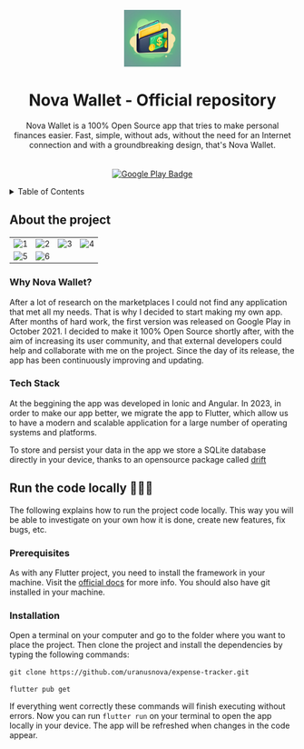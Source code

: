 <!-- PROJECT LOGO -->
<br />
<div align="center">
  <a href="https://github.com/othneildrew/Best-README-Template">
    <img src="assets/resources/appIcon-with-margin.png"  alt="App Icon" width="100" height="100">
  </a>

  <h1 align="center">Nova Wallet - Official repository</h1>

  <p align="center">
    Nova Wallet is a 100% Open Source app that tries to make personal finances easier. Fast, simple, without ads, without the need for an Internet connection and with a groundbreaking design, that's Nova Wallet.
    <br />
    <br />
    <br />
    <a href="https://play.google.com/store/apps/details?id=com.novawallet.app">
      <img src="https://play.google.com/intl/en_us/badges/images/generic/en-play-badge.png"  alt="Google Play Badge" height="68">
    </a>
  </p>
</div>

<!-- TABLE OF CONTENTS -->
<details>
  <summary>Table of Contents</summary>
  <ol>
    <li>
      <a href="#about-the-project">About The Project</a>
      <ul>
        <li><a href="#why-Nova Wallet">Why Nova Wallet?</a></li>
        <li><a href="#tech-stack">Tech Stack</a></li>
      </ul>
    </li>
    <li>
      <a href="#run-the-code-locally-">Run the code locally</a>
      <ul>
        <li><a href="#prerequisites">Prerequisites</a></li>
        <li><a href="#installation">Installation</a></li>
      </ul>
    </li>
        <li>
      <a href="#contributing-">Contributing</a>
      <ul>
        <li><a href="#why-to-contribute">Why to contribute?</a></li>
      </ul>
    </li>
    <li><a href="#contact">Contact</a></li>
  </ol>
</details>

## About the project

|                                                                                                                    |                                                                                                                    |                                                                                                                    |                                                                                                                    |
| :----------------------------------------------------------------------------------------------------------------: | :----------------------------------------------------------------------------------------------------------------: | :----------------------------------------------------------------------------------------------------------------: | :----------------------------------------------------------------------------------------------------------------: |
| ![1](https://github.com/uranusnova/expense-tracker/blob/main/Diapositiva1.PNG) | ![2](https://github.com/uranusnova/expense-tracker/blob/main/Diapositiva2.PNG) | ![3](https://github.com/uranusnova/expense-tracker/blob/main/Diapositiva3.PNG) | ![4](https://github.com/uranusnova/expense-tracker/blob/main/Diapositiva4.PNG) |
| ![5](https://github.com/uranusnova/expense-tracker/blob/main/Diapositiva5.PNG) | ![6](https://github.com/uranusnova/expense-tracker/blob/main/Diapositiva6.PNG) |

### Why Nova Wallet?

After a lot of research on the marketplaces I could not find any application that met all my needs. That is why I decided to start making my own app. After months of hard work, the first version was released on Google Play in October 2021. I decided to make it 100% Open Source shortly after, with the aim of increasing its user community, and that external developers could help and collaborate with me on the project. Since the day of its release, the app has been continuously improving and updating.

### Tech Stack

At the beggining the app was developed in Ionic and Angular. In 2023, in order to make our app better, we migrate the app to Flutter, which allow us to have a modern and scalable application for a large number of operating systems and platforms.

To store and persist your data in the app we store a SQLite database directly in your device, thanks to an opensource package called [drift](https://github.com/simolus3/drift)

## Run the code locally 🚀🧑‍💻

The following explains how to run the project code locally. This way you will be able to investigate on your own how it is done, create new features, fix bugs, etc.

### Prerequisites

As with any Flutter project, you need to install the framework in your machine. Visit the [official docs](https://docs.flutter.dev/get-started/install) for more info. You should also have git installed in your machine.

### Installation

Open a terminal on your computer and go to the folder where you want to place the project. Then clone the project and install the dependencies by typing the following commands:

```
git clone https://github.com/uranusnova/expense-tracker.git
```

```
flutter pub get
```

If everything went correctly these commands will finish executing without errors. Now you can run <code>flutter run</code> on your terminal to open the app locally in your device. The app will be refreshed when changes in the code appear. 